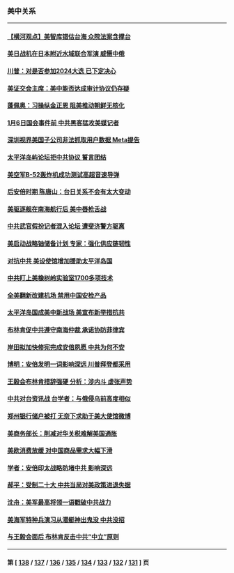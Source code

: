 ### 美中关系
---
#### [【横河观点】美智库错估台海 众院法案含撑台](../../pages/nf1412576/n13781902.md) 
#### [美日战机在日本附近水域联合军演 威慑中俄](../../pages/nf1412576/n13781581.md) 
#### [川普：对是否参加2024大选 已下定决心](../../pages/nf1412576/n13781497.md) 
#### [美证交会主席：美中能否达成审计协议仍存疑](../../pages/nf1412576/n13781244.md) 
#### [蓬佩奥：习操纵金正恩 阻美推动朝鲜无核化](../../pages/nf1412576/n13781070.md) 
#### [1月6日国会事件前 中共黑客猛攻美媒记者](../../pages/nf1412576/n13780891.md) 
#### [深圳视界美国子公司非法抓取用户数据 Meta提告](../../pages/nf1412576/n13780952.md) 
#### [太平洋岛屿论坛拒中共协议 誓言团结](../../pages/nf1412576/n13780764.md) 
#### [美空军B-52轰炸机成功测试高超音速导弹](../../pages/nf1412576/n13780324.md) 
#### [后安倍时期 陈唐山：台日关系不会有太大变动](../../pages/nf1412576/n13780063.md) 
#### [美驱逐舰在南海航行后 美中唇枪舌战](../../pages/nf1412576/n13780060.md) 
#### [中共武官假扮记者混入论坛 遭斐济警方驱离](../../pages/nf1412576/n13780171.md) 
#### [美启动战略铀储备计划 专家：强化供应链韧性](../../pages/nf1412576/n13779792.md) 
#### [对抗中共 美设使馆增加援助太平洋岛国](../../pages/nf1412576/n13779696.md) 
#### [中共盯上美橡树岭实验室1700多项技术](../../pages/nf1412576/n13779432.md) 
#### [全美翻新改建机场 禁用中国安检产品](../../pages/nf1412576/n13779356.md) 
#### [太平洋岛国成美中新战场 美宣布新举措抗共](../../pages/nf1412576/n13779327.md) 
#### [布林肯促中共遵守南海仲裁 承诺协防菲律宾](../../pages/nf1412576/n13779175.md) 
#### [岸田拟加快修宪完成安倍夙愿 中共为何不安](../../pages/nf1412576/n13778731.md) 
#### [博明：安倍发明一词影响深远 川普拜登都采用](../../pages/nf1412576/n13778667.md) 
#### [王毅会布林肯措辞强硬 分析：涉内斗 虚张声势](../../pages/nf1412576/n13778462.md) 
#### [中共对台资讯战 台学者：与俄侵乌前高度相似](../../pages/nf1412576/n13778584.md) 
#### [郑州银行储户被打 无奈下求助于美大使馆微博](../../pages/nf1412576/n13778640.md) 
#### [美商务部长：削减对华关税难解美国通胀](../../pages/nf1412576/n13778090.md) 
#### [美欧消费放缓 对中国商品需求大幅下滑](../../pages/nf1412576/n13778291.md) 
#### [学者：安倍印太战略防堵中共 影响深远](../../pages/nf1412576/n13777992.md) 
#### [郝平：受制二十大 中共当局对美政策进退失据](../../pages/nf1412576/n13777900.md) 
#### [沈舟：美军最高将领一语戳破中共战力](../../pages/nf1412576/n13777387.md) 
#### [美海军特种兵演习从潜艇神出鬼没 中共没招](../../pages/nf1412576/n13771776.md) 
#### [与王毅会面后 布林肯反击中共“中立”原则](../../pages/nf1412576/n13777225.md) 

---
#### 第 [ [138](./138.md) / [137](./137.md) / [136](./136.md) / [135](./135.md) / [134](./134.md) / [133](./133.md) / [132](./132.md) / [131](./131.md) ] 页

